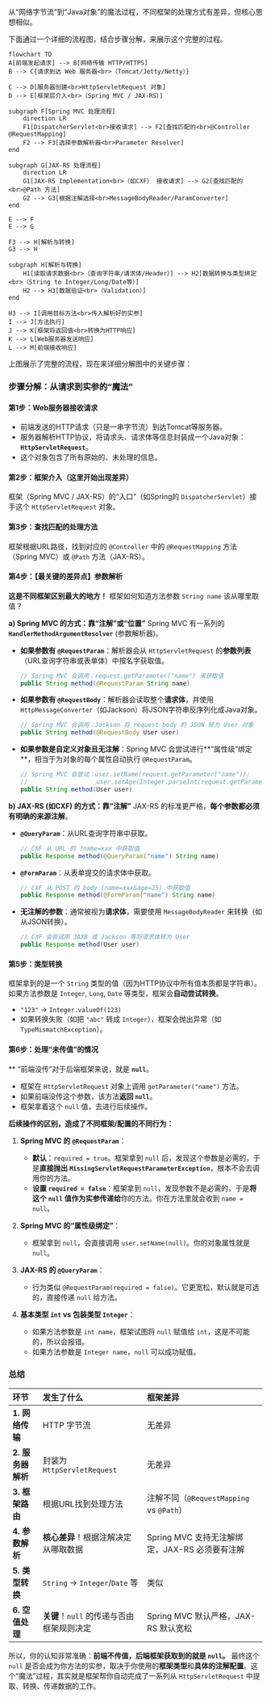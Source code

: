 

从“网络字节流”到“Java对象”的魔法过程，不同框架的处理方式有差异，但核心思想相似。

下面通过一个详细的流程图，结合步骤分解，来展示这个完整的过程。

```mermaid
flowchart TD
A[前端发起请求] --> B[网络传输 HTTP/HTTPS]
B --> C{请求到达 Web 服务器<br>（Tomcat/Jetty/Netty）}

C --> D[服务器创建<br>HttpServletRequest 对象]
D --> E[框架层介入<br>（Spring MVC / JAX-RS）]

subgraph F[Spring MVC 处理流程]
    direction LR
    F1[DispatcherServlet<br>接收请求] --> F2[查找匹配的<br>@Controller @RequestMapping]
    F2 --> F3[选择参数解析器<br>Parameter Resolver]
end

subgraph G[JAX-RS 处理流程]
    direction LR
    G1[JAX-RS Implementation<br>（如CXF） 接收请求] --> G2[查找匹配的<br>@Path 方法]
    G2 --> G3[根据注解选择<br>MessageBodyReader/ParamConverter]
end

E --> F
E --> G

F3 --> H[解析与转换]
G3 --> H

subgraph H[解析与转换]
    H1[读取请求数据<br>（查询字符串/请求体/Header）] --> H2[数据转换与类型绑定<br>（String to Integer/Long/Date等）]
    H2 --> H3[数据验证<br>（Validation）]
end

H3 --> I[调用目标方法<br>传入解析好的实参]
I --> J[方法执行]
J --> K[框架将返回值<br>转换为HTTP响应]
K --> L[Web服务器发送响应]
L --> M[前端接收响应]
```

上图展示了完整的流程，现在来详细分解图中的关键步骤：

### 步骤分解：从请求到实参的“魔法”

#### 第1步：Web服务器接收请求
-   前端发送的HTTP请求（只是一串字节流）到达Tomcat等服务器。
-   服务器解析HTTP协议，将请求头、请求体等信息封装成一个Java对象：**`HttpServletRequest`**。
-   这个对象包含了所有原始的、未处理的信息。

#### 第2步：框架介入（这里开始出现差异）
框架（Spring MVC / JAX-RS）的“入口”（如Spring的 `DispatcherServlet`）接手这个 `HttpServletRequest` 对象。

#### 第3步：查找匹配的处理方法
框架根据URL路径，找到对应的 `@Controller` 中的 `@RequestMapping` 方法（Spring MVC）或 `@Path` 方法（JAX-RS）。

#### 第4步：【最关键的差异点】参数解析
**这是不同框架区别最大的地方！** 框架如何知道方法参数 `String name` 该从哪里取值？

**a) Spring MVC 的方式：靠“注解”或“位置”**
Spring MVC 有一系列的 **`HandlerMethodArgumentResolver`** (参数解析器)。

-   **如果参数有 `@RequestParam`**：解析器会从 `HttpServletRequest` 的**参数列表**（URL查询字符串或表单体）中按名字获取值。
    ```java
    // Spring MVC 会调用：request.getParameter("name") 来获取值
    public String method(@RequestParam String name)
    ```

-   **如果参数有 `@RequestBody`**：解析器会读取整个**请求体**，并使用 `HttpMessageConverter`（如Jackson）将JSON字符串反序列化成Java对象。
    ```java
    // Spring MVC 会调用：Jackson 将 request body 的 JSON 转为 User 对象
    public String method(@RequestBody User user)
    ```

-   **如果参数是自定义对象且无注解**：Spring MVC 会尝试进行**“属性级”绑定**，相当于为对象的每个属性自动执行 `@RequestParam`。
    ```java
    // Spring MVC 会尝试：user.setName(request.getParameter("name"));
    //                   user.setAge(Integer.parseInt(request.getParameter("age")));
    public String method(User user)
    ```

**b) JAX-RS (如CXF) 的方式：靠“注解”**
JAX-RS 的标准更严格，**每个参数都必须有明确的来源注解**。

-   **`@QueryParam`**：从URL查询字符串中获取。
    ```java
    // CXF 从 URL 的 ?name=xxx 中获取值
    public Response method(@QueryParam("name") String name)
    ```

-   **`@FormParam`**：从表单提交的请求体中获取。
    ```java
    // CXF 从 POST 的 body (name=xxx&age=25) 中获取值
    public Response method(@FormParam("name") String name)
    ```

-   **无注解的参数**：通常被视为**请求体**，需要使用 `MessageBodyReader` 来转换（如从JSON转换）。
    ```java
    // CXF 会尝试用 JAXB 或 Jackson 等将请求体转为 User
    public Response method(User user)
    ```

#### 第5步：类型转换
框架拿到的是一个 `String` 类型的值（因为HTTP协议中所有值本质都是字符串）。如果方法参数是 `Integer`, `Long`, `Date` 等类型，框架会**自动尝试转换**。
-   `"123"` -> `Integer.valueOf(123)`
-   如果转换失败（如把 `"abc"` 转成 `Integer`），框架会抛出异常（如 `TypeMismatchException`）。

#### 第6步：处理“未传值”的情况

** “前端没传”对于后端框架来说，就是 **`null`**。

-   框架在 `HttpServletRequest` 对象上调用 `getParameter("name")` 方法。
-   如果前端没传这个参数，该方法**返回 `null`**。
-   框架拿着这个 `null` 值，去进行后续操作。

**后续操作的区别，造成了不同框架/配置的不同行为：**

1.  **Spring MVC 的 `@RequestParam`**：
    -   **默认**：`required = true`。框架拿到 `null` 后，发现这个参数是必需的，于是**直接抛出 `MissingServletRequestParameterException`**，根本不会去调用你的方法。
    -   **设置 `required = false`**：框架拿到 `null`，发现参数不是必需的，于是**将这个 `null` 值作为实参传递给**你的方法。你在方法里就会收到 `name = null`。

2.  **Spring MVC 的“属性级绑定”**：
    -   框架拿到 `null`，会直接调用 `user.setName(null)`。你的对象属性就是 `null`。

3.  **JAX-RS 的 `@QueryParam`**：
    -   行为类似 `@RequestParam(required = false)`。它更宽松，默认就是可选的，直接传递 `null` 给方法。

4.  **基本类型 `int` vs 包装类型 `Integer`**：
    -   如果方法参数是 `int name`，框架试图将 `null` 赋值给 `int`，这是不可能的，所以会报错。
    -   如果方法参数是 `Integer name`，`null` 可以成功赋值。

### 总结

| 环节 | 发生了什么 | 框架差异 |
| :--- | :--- | :--- |
| **1. 网络传输** | HTTP 字节流 | 无差异 |
| **2. 服务器解析** | 封装为 `HttpServletRequest` | 无差异 |
| **3. 框架路由** | 根据URL找到处理方法 | 注解不同（`@RequestMapping` vs `@Path`） |
| **4. 参数解析** | **核心差异**！根据注解决定从哪取数据 | Spring MVC 支持无注解绑定，JAX-RS 必须要有注解 |
| **5. 类型转换** | `String` -> `Integer`/`Date` 等 | 类似 |
| **6. 空值处理** | **关键**！`null` 的传递与否由框架规则决定 | Spring MVC 默认严格，JAX-RS 默认宽松 |

所以，你的认知非常准确：**前端不传值，后端框架获取到的就是 `null`。** 最终这个 `null` 是否会成为你方法的实参，取决于你使用的**框架类型**和**具体的注解配置**。这个“魔法”过程，其实就是框架帮你自动完成了一系列从 `HttpServletRequest` 中提取、转换、传递数据的工作。